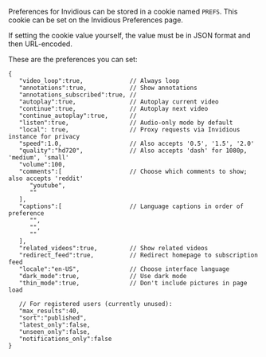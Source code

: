 Preferences for Invidious can be stored in a cookie named `PREFS`.  This cookie can be set on the Invidious Preferences page.

If setting the cookie value yourself, the value must be in JSON format and then URL-encoded.

These are the preferences you can set:
```
{
   "video_loop":true,             // Always loop
   "annotations":true,            // Show annotations
   "annotations_subscribed":true, // 
   "autoplay":true,               // Autoplay current video
   "continue":true,               // Autoplay next video
   "continue_autoplay":true,      // 
   "listen":true,                 // Audio-only mode by default
   "local": true,                 // Proxy requests via Invidious instance for privacy
   "speed":1.0,                   // Also accepts '0.5', '1.5', '2.0'
   "quality":"hd720",             // Also accepts 'dash' for 1080p, 'medium', 'small'
   "volume":100,
   "comments":[                   // Choose which comments to show; also accepts 'reddit'
      "youtube",
      ""
   ],
   "captions":[                   // Language captions in order of preference
      "",
      "",
      ""
   ],
   "related_videos":true,         // Show related videos
   "redirect_feed":true,          // Redirect homepage to subscription feed
   "locale":"en-US",              // Choose interface language
   "dark_mode":true,              // Use dark mode
   "thin_mode":true,              // Don't include pictures in page load

   // For registered users (currently unused):
   "max_results":40,
   "sort":"published",
   "latest_only":false,
   "unseen_only":false,
   "notifications_only":false
}
```
